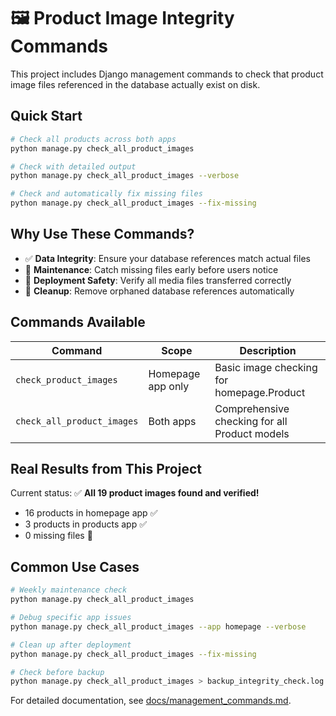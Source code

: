 # 🖼️ Product Image Integrity Commands

This project includes Django management commands to check that product image files referenced in the database actually exist on disk.

## Quick Start

```bash
# Check all products across both apps
python manage.py check_all_product_images

# Check with detailed output
python manage.py check_all_product_images --verbose

# Check and automatically fix missing files
python manage.py check_all_product_images --fix-missing
```

## Why Use These Commands?

- ✅ **Data Integrity**: Ensure your database references match actual files
- 🔧 **Maintenance**: Catch missing files early before users notice
- 🚀 **Deployment Safety**: Verify all media files transferred correctly
- 🧹 **Cleanup**: Remove orphaned database references automatically

## Commands Available

| Command | Scope | Description |
|---------|-------|-------------|
| `check_product_images` | Homepage app only | Basic image checking for homepage.Product |
| `check_all_product_images` | Both apps | Comprehensive checking for all Product models |

## Real Results from This Project

Current status: ✅ **All 19 product images found and verified!**
- 16 products in homepage app ✅
- 3 products in products app ✅
- 0 missing files 🎉

## Common Use Cases

```bash
# Weekly maintenance check
python manage.py check_all_product_images

# Debug specific app issues
python manage.py check_all_product_images --app homepage --verbose

# Clean up after deployment
python manage.py check_all_product_images --fix-missing

# Check before backup
python manage.py check_all_product_images > backup_integrity_check.log
```

For detailed documentation, see [docs/management_commands.md](docs/management_commands.md).
